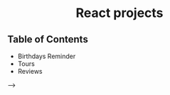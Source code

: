 <h1 align="center">React projects</h1>
 
<!-- TABLE OF CONTENTS -->

## Table of Contents

- Birthdays Reminder
- Tours
- Reviews

<!-- - [How to clone this repository](#how-to-clone-this-repository)
<!-- OVERVIEW -->

<!-- ## How to clone this repository --> -->
